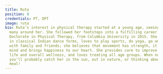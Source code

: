 ```yaml
---
title: Ruta
position: 8
credentials: PT, DPT
image: ruta
bio: Ruta’s interest in physical therapy started at a young age, seeing her mom help
  many around her. She followed her footsteps into a fulfilling career, earning her
  Doctorate in Physical Therapy, from Columbia University in 2015. She is trained
  in classical Indian dance forms, loves to play sports, do yoga, go on hikes/walks
  with family and friends; she believes that movement has strength, it serves our
  mind and brings happiness to our heart. She provides care to improve quality of
  life and overall wellness, and loves treating all age groups. When not in the clinic,
  you'll probably catch her in the sun, out in nature, or thinking about her next
  meal!
---
```


